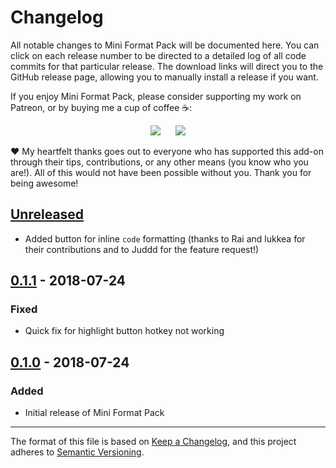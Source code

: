 # Changelog

All notable changes to Mini Format Pack will be documented here. You can click on each release number to be directed to a detailed log of all code commits for that particular release. The download links will direct you to the GitHub release page, allowing you to manually install a release if you want.

If you enjoy Mini Format Pack, please consider supporting my work on Patreon, or by buying me a cup of coffee :coffee::

<p align="center">
<a href="https://www.patreon.com/glutanimate" rel="nofollow" title="Support me on Patreon 😄"><img src="https://glutanimate.com/logos/patreon_button.svg"></a>      <a href="https://ko-fi.com/X8X0L4YV" rel="nofollow" title="Buy me a coffee 😊"><img src="https://glutanimate.com/logos/kofi_button.svg"></a>
</p>

:heart: My heartfelt thanks goes out to everyone who has supported this add-on through their tips, contributions, or any other means (you know who you are!). All of this would not have been possible without you. Thank you for being awesome!

## [Unreleased]

- Added button for inline `code` formatting (thanks to Rai and lukkea for their contributions and to Juddd for the feature request!)
    
## [0.1.1] - 2018-07-24

### Fixed

- Quick fix for highlight button hotkey not working

## [0.1.0] - 2018-07-24

### Added

- Initial release of Mini Format Pack

[Unreleased]: https://github.com/glutanimate/memobeam/compare/v0.1.1...HEAD
[0.1.1]: https://github.com/glutanimate/memobeam/compare/v0.1.0...v0.1.1
[0.1.0]: https://github.com/glutanimate/memobeam/tag/v0.1.0

-----

The format of this file is based on [Keep a Changelog](https://keepachangelog.com/en/1.0.0/), and this project adheres to [Semantic Versioning](https://semver.org/spec/v2.0.0.html).